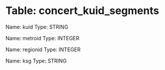Table: concert_kuid_segments
============================

Name: kuid
Type: STRING

Name: metroid
Type: INTEGER

Name: regionid
Type: INTEGER

Name: ksg
Type: STRING


